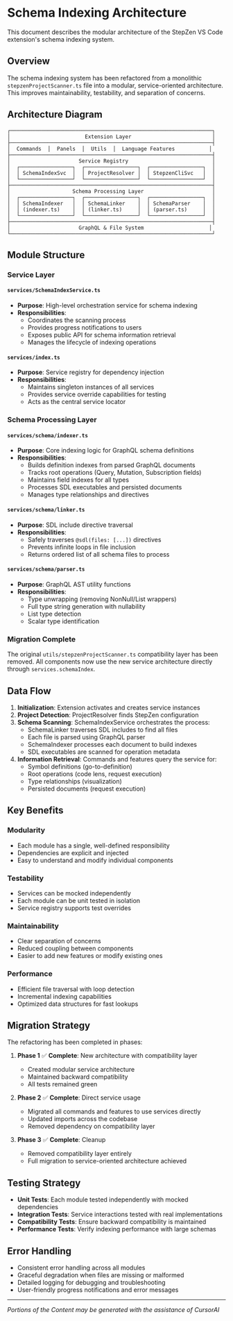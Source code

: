 <!--
Copyright IBM Corp. 2025
Assisted by CursorAI
-->

# Schema Indexing Architecture

This document describes the modular architecture of the StepZen VS Code extension's schema indexing system.

## Overview

The schema indexing system has been refactored from a monolithic `stepzenProjectScanner.ts` file into a modular, service-oriented architecture. This improves maintainability, testability, and separation of concerns.

## Architecture Diagram

```
┌─────────────────────────────────────────────────────────────────┐
│                        Extension Layer                          │
├─────────────────────────────────────────────────────────────────┤
│  Commands  │  Panels  │  Utils  │  Language Features           │
├─────────────────────────────────────────────────────────────────┤
│                      Service Registry                           │
│  ┌─────────────────┐  ┌─────────────────┐  ┌─────────────────┐  │
│  │ SchemaIndexSvc  │  │ ProjectResolver │  │ StepzenCliSvc   │  │
│  └─────────────────┘  └─────────────────┘  └─────────────────┘  │
├─────────────────────────────────────────────────────────────────┤
│                    Schema Processing Layer                      │
│  ┌─────────────────┐  ┌─────────────────┐  ┌─────────────────┐  │
│  │ SchemaIndexer   │  │ SchemaLinker    │  │ SchemaParser    │  │
│  │ (indexer.ts)    │  │ (linker.ts)     │  │ (parser.ts)     │  │
│  └─────────────────┘  └─────────────────┘  └─────────────────┘  │
├─────────────────────────────────────────────────────────────────┤
│                      GraphQL & File System                     │
└─────────────────────────────────────────────────────────────────┘
```

## Module Structure

### Service Layer

#### `services/SchemaIndexService.ts`

- **Purpose**: High-level orchestration service for schema indexing
- **Responsibilities**:
  - Coordinates the scanning process
  - Provides progress notifications to users
  - Exposes public API for schema information retrieval
  - Manages the lifecycle of indexing operations

#### `services/index.ts`

- **Purpose**: Service registry for dependency injection
- **Responsibilities**:
  - Maintains singleton instances of all services
  - Provides service override capabilities for testing
  - Acts as the central service locator

### Schema Processing Layer

#### `services/schema/indexer.ts`

- **Purpose**: Core indexing logic for GraphQL schema definitions
- **Responsibilities**:
  - Builds definition indexes from parsed GraphQL documents
  - Tracks root operations (Query, Mutation, Subscription fields)
  - Maintains field indexes for all types
  - Processes SDL executables and persisted documents
  - Manages type relationships and directives

#### `services/schema/linker.ts`

- **Purpose**: SDL include directive traversal
- **Responsibilities**:
  - Safely traverses `@sdl(files: [...])` directives
  - Prevents infinite loops in file inclusion
  - Returns ordered list of all schema files to process

#### `services/schema/parser.ts`

- **Purpose**: GraphQL AST utility functions
- **Responsibilities**:
  - Type unwrapping (removing NonNull/List wrappers)
  - Full type string generation with nullability
  - List type detection
  - Scalar type identification

### Migration Complete

The original `utils/stepzenProjectScanner.ts` compatibility layer has been removed. All components now use the new service architecture directly through `services.schemaIndex`.

## Data Flow

1. **Initialization**: Extension activates and creates service instances
2. **Project Detection**: ProjectResolver finds StepZen configuration
3. **Schema Scanning**: SchemaIndexService orchestrates the process:
   - SchemaLinker traverses SDL includes to find all files
   - Each file is parsed using GraphQL parser
   - SchemaIndexer processes each document to build indexes
   - SDL executables are scanned for operation metadata
4. **Information Retrieval**: Commands and features query the service for:
   - Symbol definitions (go-to-definition)
   - Root operations (code lens, request execution)
   - Type relationships (visualization)
   - Persisted documents (request execution)

## Key Benefits

### Modularity

- Each module has a single, well-defined responsibility
- Dependencies are explicit and injected
- Easy to understand and modify individual components

### Testability

- Services can be mocked independently
- Each module can be unit tested in isolation
- Service registry supports test overrides

### Maintainability

- Clear separation of concerns
- Reduced coupling between components
- Easier to add new features or modify existing ones

### Performance

- Efficient file traversal with loop detection
- Incremental indexing capabilities
- Optimized data structures for fast lookups

## Migration Strategy

The refactoring has been completed in phases:

1. **Phase 1** ✅ **Complete**: New architecture with compatibility layer

   - Created modular service architecture
   - Maintained backward compatibility
   - All tests remained green

2. **Phase 2** ✅ **Complete**: Direct service usage

   - Migrated all commands and features to use services directly
   - Updated imports across the codebase
   - Removed dependency on compatibility layer

3. **Phase 3** ✅ **Complete**: Cleanup
   - Removed compatibility layer entirely
   - Full migration to service-oriented architecture achieved

## Testing Strategy

- **Unit Tests**: Each module tested independently with mocked dependencies
- **Integration Tests**: Service interactions tested with real implementations
- **Compatibility Tests**: Ensure backward compatibility is maintained
- **Performance Tests**: Verify indexing performance with large schemas

## Error Handling

- Consistent error handling across all modules
- Graceful degradation when files are missing or malformed
- Detailed logging for debugging and troubleshooting
- User-friendly progress notifications and error messages

---

_Portions of the Content may be generated with the assistance of CursorAI_
